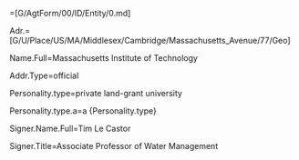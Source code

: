 =[G/AgtForm/00/ID/Entity/0.md]

Adr.=[G/U/Place/US/MA/Middlesex/Cambridge/Massachusetts_Avenue/77/Geo]

Name.Full=Massachusetts Institute of Technology

Addr.Type=official

Personality.type=private land-grant university

Personality.type.a=a {Personality.type}

Signer.Name.Full=Tim Le Castor

Signer.Title=Associate Professor of Water Management
